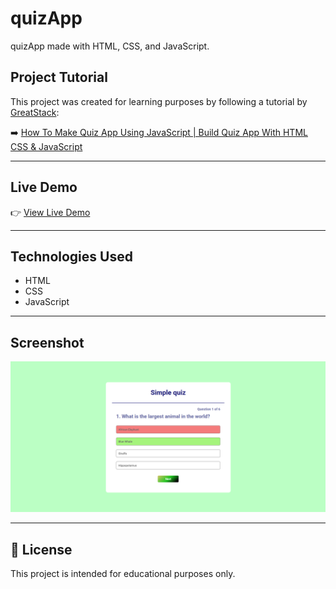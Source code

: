 # quizApp

quizApp made with HTML, CSS, and JavaScript.


##  Project Tutorial

This project was created for learning purposes by following a tutorial by [GreatStack](https://www.youtube.com/@GreatStackDev):

➡️ [How To Make Quiz App Using JavaScript | Build Quiz App With HTML CSS & JavaScript](https://www.youtube.com/watch?v=PBcqGxrr9g8&t=1485s)

---

## Live Demo

👉 [View Live Demo](https://imileskiene.github.io/quizapp/)  

---

## Technologies Used

- HTML
- CSS
- JavaScript

---

## Screenshot

![quiz app Screenshot](quizapp.png)

---

## 📄 License

This project is intended for educational purposes only.
